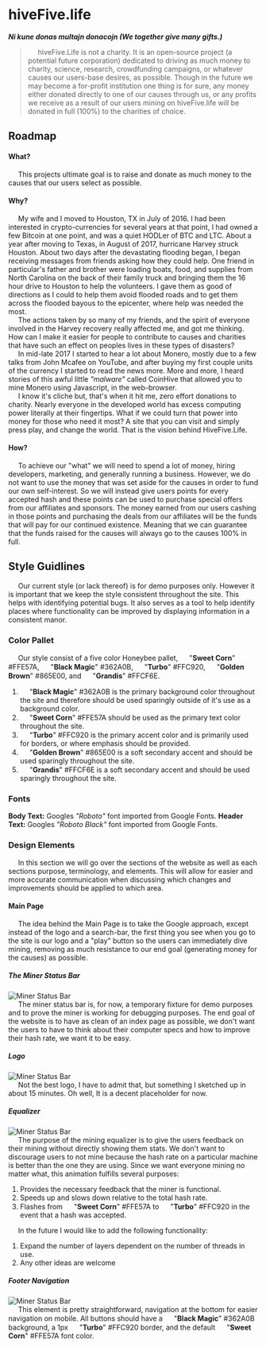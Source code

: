# hiveFive.life
***Ni kune donas multajn donacojn (We together give many gifts.)***

> &nbsp;&nbsp;&nbsp;&nbsp;&nbsp;hiveFive.Life is not a charity. It is an open-source project (a
> potential future corporation) dedicated to driving as much money to
> charity, science, research, crowdfunding campaigns, or whatever causes
> our users-base desires,  as possible. Though in the future we may
> become a for-profit institution one thing is for sure, any money either
> donated directly to one of our causes through us, or any profits we
> receive as a result of our users mining on hiveFive.life will be donated
> in full (100%) to the charities of choice.

## Roadmap
#### What?
&nbsp;&nbsp;&nbsp;&nbsp;&nbsp;This projects ultimate goal is to raise and donate as much money to the causes that our users select as possible.
#### Why?
&nbsp;&nbsp;&nbsp;&nbsp;&nbsp;My wife and I moved to Houston, TX in July of 2016. I had been interested in crypto-currencies for several years at that point, I had owned a few Bitcoin at one point, and was a quiet HODLer of BTC and LTC. About a year after moving to Texas, in August of 2017, hurricane Harvey struck Houston. About two days after the devastating flooding began, I began receiving messages from friends asking how they could help. One friend in particular's father and brother were loading boats, food, and supplies from North Carolina on the back of their family truck and bringing them the 16 hour drive to Houston to help the volunteers. I gave them as good of directions as I could to help them avoid flooded roads and to get them across the flooded bayous to the epicenter, where help was needed the most.<br>
&nbsp;&nbsp;&nbsp;&nbsp;&nbsp;The actions taken by so many of my friends, and the spirit of everyone involved in the Harvey recovery really affected me, and got me thinking. How can I make it easier for people to contribute to causes and charities that have such an effect on peoples lives in these types of disasters?<br>
&nbsp;&nbsp;&nbsp;&nbsp;&nbsp;In mid-late 2017 I started to hear a lot about Monero, mostly due to a few talks from John Mcafee on YouTube, and after buying my first couple units of the currency I started to read the news more. More and more, I heard stories of this awful little *"malware"* called CoinHive that allowed you to mine Monero using Javascript, in the web-browser.<br>
&nbsp;&nbsp;&nbsp;&nbsp;&nbsp;I know it's cliche but, that's when it hit me, zero effort donations to charity. Nearly everyone in the developed world has excess computing power literally at their fingertips. What if we could turn that power into money for those who need it most? A site that you can visit and simply press play, and change the world. That is the vision behind HiveFive.Life.
#### How?
&nbsp;&nbsp;&nbsp;&nbsp;&nbsp;To achieve our "what" we will need to spend a lot of money, hiring developers, marketing, and generally running a business. However, we do not want to use the money that was set aside for the causes in order to fund our own self-interest. So we will instead give users points for every accepted hash and these points can be used to purchase special offers from our affiliates and sponsors. The money earned from our users cashing in those points and purchasing the deals from our affiliates will be the funds that will pay for our continued existence. Meaning that we can guarantee that the funds raised for the causes will always go to the causes 100% in full. 


## Style Guidlines

&nbsp;&nbsp;&nbsp;&nbsp;&nbsp;Our current style (or lack thereof) is for demo purposes only. However it is important that we keep the style consistent throughout the site. This helps with identifying potential bugs. It also serves as a tool to help identify places where functionality can be improved by displaying information in a consistent manor.

### Color Pallet&nbsp;&nbsp;&nbsp;&nbsp;&nbsp;<img src="http://opticaltortuosity.com/hivefive/images/readMe/blackMagic.png" width="15" height="15" /><img src="http://opticaltortuosity.com/hivefive/images/readMe/sweetCorn.png" width="15" height="15" /><img src="http://opticaltortuosity.com/hivefive/images/readMe/turbo.png" width="15" height="15" /><img src="http://opticaltortuosity.com/hivefive/images/readMe/goldenBrown.png" width="15" height="15" /><img src="http://opticaltortuosity.com/hivefive/images/readMe/grandis.png" width="15" height="15" />

&nbsp;&nbsp;&nbsp;&nbsp;&nbsp;Our style consist of a five color Honeybee pallet, <img src="http://opticaltortuosity.com/hivefive/images/readMe/sweetCorn.png" width="15" height="15" /> "**Sweet Corn**" #FFE57A, <img src="http://opticaltortuosity.com/hivefive/images/readMe/blackMagic.png" width="15" height="15" /> "**Black Magic**" #362A0B, <img src="http://opticaltortuosity.com/hivefive/images/readMe/turbo.png" width="15" height="15" /> "**Turbo**" #FFC920, <img src="http://opticaltortuosity.com/hivefive/images/readMe/goldenBrown.png" width="15" height="15" />  "**Golden Brown**" #865E00, and <img src="http://opticaltortuosity.com/hivefive/images/readMe/grandis.png" width="15" height="15" /> "**Grandis**" #FFCF6E.

 1. <img src="http://opticaltortuosity.com/hivefive/images/readMe/blackMagic.png" width="15" height="15" /> "**Black Magic**" #362A0B is the primary background color throughout the site and therefore should be used sparingly outside of it's use as a background color.
 2. <img src="http://opticaltortuosity.com/hivefive/images/readMe/sweetCorn.png" width="15" height="15" /> "**Sweet Corn**" #FFE57A should be used as the primary text color throughout the site.
 3. <img src="http://opticaltortuosity.com/hivefive/images/readMe/turbo.png" width="15" height="15" /> "**Turbo**" #FFC920 is the primary accent color and is primarily used for borders, or where emphasis should be provided.
 4. <img src="http://opticaltortuosity.com/hivefive/images/readMe/goldenBrown.png" width="15" height="15" /> "**Golden Brown**" #865E00 is a soft secondary accent and should be used sparingly throughout the site.
 5. <img src="http://opticaltortuosity.com/hivefive/images/readMe/grandis.png" width="15" height="15" />  "**Grandis**" #FFCF6E is a soft secondary accent and should be used sparingly throughout the site.

### Fonts&nbsp;&nbsp;&nbsp;&nbsp;&nbsp;<img src="http://opticaltortuosity.com/hivefive/images/readMe/blackMagic.png" width="15" height="15" /><img src="http://opticaltortuosity.com/hivefive/images/readMe/sweetCorn.png" width="15" height="15" /><img src="http://opticaltortuosity.com/hivefive/images/readMe/turbo.png" width="15" height="15" /><img src="http://opticaltortuosity.com/hivefive/images/readMe/goldenBrown.png" width="15" height="15" /><img src="http://opticaltortuosity.com/hivefive/images/readMe/grandis.png" width="15" height="15" />
**Body Text:** Googles *"Roboto"* font imported from Google Fonts.
**Header Text:** Googles *"Roboto Black"* font imported from Google Fonts.

### Design Elements&nbsp;&nbsp;&nbsp;&nbsp;&nbsp;<img src="http://opticaltortuosity.com/hivefive/images/readMe/blackMagic.png" width="15" height="15" /><img src="http://opticaltortuosity.com/hivefive/images/readMe/sweetCorn.png" width="15" height="15" /><img src="http://opticaltortuosity.com/hivefive/images/readMe/turbo.png" width="15" height="15" /><img src="http://opticaltortuosity.com/hivefive/images/readMe/goldenBrown.png" width="15" height="15" /><img src="http://opticaltortuosity.com/hivefive/images/readMe/grandis.png" width="15" height="15" />
&nbsp;&nbsp;&nbsp;&nbsp;&nbsp;In this section we will go over the sections of the website as well as each sections purpose, terminology, and elements. This will allow for easier and more accurate communication when discussing which changes and improvements should be applied to which area.
#### Main Page
&nbsp;&nbsp;&nbsp;&nbsp;&nbsp;The idea behind the Main Page is to take the Google approach, except instead of the logo and a search-bar, the first thing you see when you go to the site is our logo and a "play" button so the users can immediately dive mining, removing as much resistance to our end goal (generating money for the causes) as possible.
##### The Miner Status Bar
![Miner Status Bar](http://opticaltortuosity.com/hivefive/images/readMe/minerStatus.png)<br>
&nbsp;&nbsp;&nbsp;&nbsp;&nbsp;The miner status bar is, for now, a temporary fixture for demo purposes and to prove the miner is working for debugging purposes. The end goal of the website is to have as clean of an index page as possible, we don't want the users to have to think about their computer specs and how to improve their hash rate, we want it to be easy.
##### Logo
![Miner Status Bar](http://opticaltortuosity.com/hivefive/images/readMe/logo.png)<br>
&nbsp;&nbsp;&nbsp;&nbsp;&nbsp;Not the best logo, I have to admit that, but something I sketched up in about 15 minutes. Oh well, It is a decent placeholder for now.
##### Equalizer
![Miner Status Bar](http://opticaltortuosity.com/hivefive/images/readMe/equalizer.png)<br>
&nbsp;&nbsp;&nbsp;&nbsp;&nbsp;The purpose of the mining equalizer is to give the users feedback on their mining without directly showing them stats. We don't want to discourage users to not mine because the hash rate on a particular machine is better than the one they are using. Since we want everyone mining no matter what, this animation fulfills several purposes:

 1.  Provides the necessary feedback that the miner is functional.
 2. Speeds up and slows down relative to the total hash rate.
 3.  Flashes from <img src="http://opticaltortuosity.com/hivefive/images/readMe/sweetCorn.png" width="15" height="15" /> "**Sweet Corn**" #FFE57A to <img src="http://opticaltortuosity.com/hivefive/images/readMe/turbo.png" width="15" height="15" /> "**Turbo**" #FFC920 in the event that a hash was accepted.

&nbsp;&nbsp;&nbsp;&nbsp;&nbsp;In the future I would like to add the following functionality:

 1. Expand the number of layers dependent on the number of threads in use.
 2. Any other ideas are welcome
##### Footer Navigation
![Miner Status Bar](http://opticaltortuosity.com/hivefive/images/readMe/footer.png)<br>
&nbsp;&nbsp;&nbsp;&nbsp;&nbsp;This element is pretty straightforward, navigation at the bottom for easier navigation on mobile. All buttons should have a <img src="http://opticaltortuosity.com/hivefive/images/readMe/blackMagic.png" width="15" height="15" /> "**Black Magic**" #362A0B background, a 1px <img src="http://opticaltortuosity.com/hivefive/images/readMe/turbo.png" width="15" height="15" /> "**Turbo**" #FFC920 border, and the default <img src="http://opticaltortuosity.com/hivefive/images/readMe/sweetCorn.png" width="15" height="15" /> "**Sweet Corn**" #FFE57A font color.
